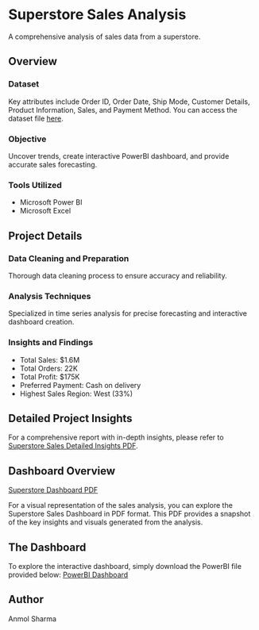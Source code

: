 # Superstore Sales Analysis

A comprehensive analysis of sales data from a superstore.

## Overview

### Dataset
Key attributes include Order ID, Order Date, Ship Mode, Customer Details, Product Information, Sales, and Payment Method.
You can access the dataset file [here](Data/SuperStore_Sales_Dataset.csv).

### Objective
Uncover trends, create interactive PowerBI dashboard, and provide accurate sales forecasting.

### Tools Utilized
- Microsoft Power BI
- Microsoft Excel

## Project Details

### Data Cleaning and Preparation
Thorough data cleaning process to ensure accuracy and reliability.

### Analysis Techniques
Specialized in time series analysis for precise forecasting and interactive dashboard creation.

### Insights and Findings
- Total Sales: $1.6M
- Total Orders: 22K
- Total Profit: $175K
- Preferred Payment: Cash on delivery
- Highest Sales Region: West (33%)

## Detailed Project Insights

For a comprehensive report with in-depth insights, please refer to [Superstore Sales Detailed Insights PDF](Superstore_Sales_Detailed_Insights,pdf).

## Dashboard Overview

[Superstore Dashboard PDF](SuperStore_Sales_Project.pdf)

For a visual representation of the sales analysis, you can explore the Superstore Sales Dashboard in PDF format. This PDF provides a snapshot of the key insights and visuals generated from the analysis.

## The Dashboard

To explore the interactive dashboard, simply download the PowerBI file provided below:
[PowerBI Dashboard](Superstore_Sales_Project_Dashboard.pbix)

## Author

Anmol Sharma
